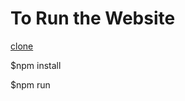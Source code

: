 # To Run the Website 
[clone](https://github.com/saiyakkshit/ar-on-web/tree/thesis/website)

$npm install

$npm run
